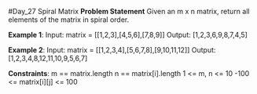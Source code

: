#Day_27 Spiral Matrix
**Problem Statement**
Given an m x n matrix, return all elements of the matrix in spiral order.


**Example 1**:
Input: matrix = [[1,2,3],[4,5,6],[7,8,9]]
Output: [1,2,3,6,9,8,7,4,5]

**Example 2**:
Input: matrix = [[1,2,3,4],[5,6,7,8],[9,10,11,12]]
Output: [1,2,3,4,8,12,11,10,9,5,6,7]
 

**Constraints**:
m == matrix.length
n == matrix[i].length
1 <= m, n <= 10
-100 <= matrix[i][j] <= 100